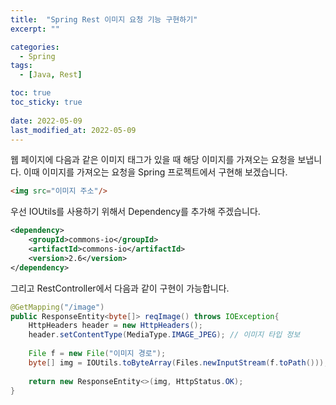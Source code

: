 ```yaml
---
title:  "Spring Rest 이미지 요청 기능 구현하기" 
excerpt: ""

categories:
  - Spring
tags:
  - [Java, Rest]

toc: true
toc_sticky: true
 
date: 2022-05-09
last_modified_at: 2022-05-09
---
```


웹 페이지에 다음과 같은 이미지 태그가 있을 때 해당 이미지를 가져오는 요청을 보냅니다. 이때 이미지를 가져오는 요청을 Spring 프로젝트에서 구현해 보겠습니다.

```html
<img src="이미지 주소"/>
```

우선 IOUtils를 사용하기 위해서 Dependency를 추가해 주겠습니다.

```xml
<dependency>
    <groupId>commons-io</groupId>
    <artifactId>commons-io</artifactId>
    <version>2.6</version>
</dependency>
```

그리고 RestController에서 다음과 같이 구현이 가능합니다.

```java
@GetMapping("/image")
public ResponseEntity<byte[]> reqImage() throws IOException{
    HttpHeaders header = new HttpHeaders();
    header.setContentType(MediaType.IMAGE_JPEG); // 이미지 타입 정보
  
    File f = new File("이미지 경로");
    byte[] img = IOUtils.toByteArray(Files.newInputStream(f.toPath()));
    
    return new ResponseEntity<>(img, HttpStatus.OK);
}
```